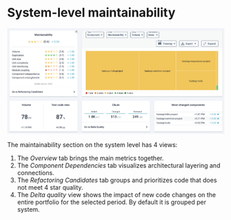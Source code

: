 # System-level maintainability

<img src="../images/system-maintainability.png" width="600" />

The maintainability section on the system level has 4 views: 
1. The *Overview* tab brings the main metrics together. 
2. The *Component Dependencies* tab visualizes architectural layering and connections.
3. The *Refactoring Candidates* tab groups and prioritizes code that does not meet 4 star quality. 
4. The *Delta quality* view shows the impact of new code changes on the entire portfolio for the selected period. By default it is grouped per system. 
